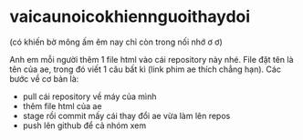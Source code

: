 # vaicaunoicokhiennguoithaydoi
 (có khiến bờ mông ấm êm nay chỉ còn trong nối nhớ ơ ơ)

 Anh em mỗi người thêm 1 file html vào cái repository này nhé. File đặt tên là tên của ae, trong đó viết 1 câu bất kì (link phim ae thích chẳng hạn).
 Các bước về cơ bản là:
 - pull cái repository về máy của mình
 - thêm file html của ae
 - stage rồi commit mấy cái thay đổi ae vừa làm lên repos
 - push lên github để cả nhóm xem
